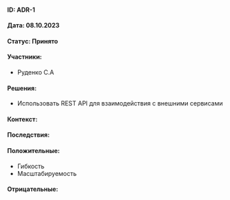 #### ID: ADR-1

#### Дата: 08.10.2023

#### Статус: Принято

#### Участники:
* Руденко С.А

#### Решения:
* Использовать REST API для взаимодействия с внешними сервисами

#### Контекст:


#### Последствия:

#### Положительные:
* Гибкость
* Масштабируемость

#### Отрицательные:

